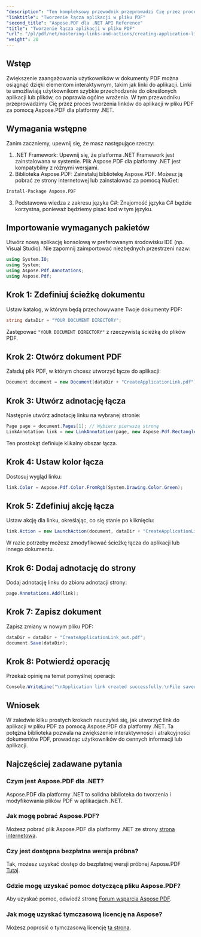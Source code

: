 ```yaml
---
"description": "Ten kompleksowy przewodnik przeprowadzi Cię przez proces dodawania interaktywnych linków do aplikacji do dokumentów PDF za pomocą Aspose.PDF dla platformy .NET. Zwiększ zaangażowanie użytkowników, umożliwiając szybką nawigację do określonych aplikacji lub plików."
"linktitle": "Tworzenie łącza aplikacji w pliku PDF"
"second_title": "Aspose.PDF dla .NET API Reference"
"title": "Tworzenie łącza aplikacji w pliku PDF"
"url": "/pl/pdf/net/mastering-links-and-actions/creating-application-link/"
"weight": 20
---
```


## Wstęp

Zwiększenie zaangażowania użytkowników w dokumenty PDF można osiągnąć dzięki elementom interaktywnym, takim jak linki do aplikacji. Linki te umożliwiają użytkownikom szybkie przechodzenie do określonych aplikacji lub plików, co poprawia ogólne wrażenia. W tym przewodniku przeprowadzimy Cię przez proces tworzenia linków do aplikacji w pliku PDF za pomocą Aspose.PDF dla platformy .NET.

## Wymagania wstępne

Zanim zaczniemy, upewnij się, że masz następujące rzeczy:

1. .NET Framework: Upewnij się, że platforma .NET Framework jest zainstalowana w systemie. Plik Aspose.PDF dla platformy .NET jest kompatybilny z różnymi wersjami.
2. Biblioteka Aspose.PDF: Zainstaluj bibliotekę Aspose.PDF. Możesz ją pobrać ze strony internetowej lub zainstalować za pomocą NuGet:
```bash
Install-Package Aspose.PDF
```
3. Podstawowa wiedza z zakresu języka C#: Znajomość języka C# będzie korzystna, ponieważ będziemy pisać kod w tym języku.

## Importowanie wymaganych pakietów

Utwórz nową aplikację konsolową w preferowanym środowisku IDE (np. Visual Studio). Nie zapomnij zaimportować niezbędnych przestrzeni nazw:

```csharp
using System.IO;
using System;
using Aspose.Pdf.Annotations;
using Aspose.Pdf;
```

## Krok 1: Zdefiniuj ścieżkę dokumentu

Ustaw katalog, w którym będą przechowywane Twoje dokumenty PDF:

```csharp
string dataDir = "YOUR DOCUMENT DIRECTORY";
```

Zastępować `"YOUR DOCUMENT DIRECTORY"` z rzeczywistą ścieżką do plików PDF.

## Krok 2: Otwórz dokument PDF

Załaduj plik PDF, w którym chcesz utworzyć łącze do aplikacji:

```csharp
Document document = new Document(dataDir + "CreateApplicationLink.pdf");
```

## Krok 3: Utwórz adnotację łącza

Następnie utwórz adnotację linku na wybranej stronie:

```csharp
Page page = document.Pages[1]; // Wybierz pierwszą stronę
LinkAnnotation link = new LinkAnnotation(page, new Aspose.Pdf.Rectangle(100, 100, 300, 300));
```

Ten prostokąt definiuje klikalny obszar łącza.

## Krok 4: Ustaw kolor łącza

Dostosuj wygląd linku:

```csharp
link.Color = Aspose.Pdf.Color.FromRgb(System.Drawing.Color.Green);
```

## Krok 5: Zdefiniuj akcję łącza

Ustaw akcję dla linku, określając, co się stanie po kliknięciu:

```csharp
link.Action = new LaunchAction(document, dataDir + "CreateApplicationLink.pdf");
```

W razie potrzeby możesz zmodyfikować ścieżkę łącza do aplikacji lub innego dokumentu.

## Krok 6: Dodaj adnotację do strony

Dodaj adnotację linku do zbioru adnotacji strony:

```csharp
page.Annotations.Add(link);
```

## Krok 7: Zapisz dokument

Zapisz zmiany w nowym pliku PDF:

```csharp
dataDir = dataDir + "CreateApplicationLink_out.pdf";
document.Save(dataDir);
```

## Krok 8: Potwierdź operację

Przekaż opinię na temat pomyślnej operacji:

```csharp
Console.WriteLine("\nApplication link created successfully.\nFile saved at " + dataDir);
```

## Wniosek

W zaledwie kilku prostych krokach nauczyłeś się, jak utworzyć link do aplikacji w pliku PDF za pomocą Aspose.PDF dla platformy .NET. Ta potężna biblioteka pozwala na zwiększenie interaktywności i atrakcyjności dokumentów PDF, prowadząc użytkowników do cennych informacji lub aplikacji.

## Najczęściej zadawane pytania

### Czym jest Aspose.PDF dla .NET?
Aspose.PDF dla platformy .NET to solidna biblioteka do tworzenia i modyfikowania plików PDF w aplikacjach .NET.

### Jak mogę pobrać Aspose.PDF?
Możesz pobrać plik Aspose.PDF dla platformy .NET ze strony [strona internetowa](https://releases.aspose.com/pdf/net/).

### Czy jest dostępna bezpłatna wersja próbna?
Tak, możesz uzyskać dostęp do bezpłatnej wersji próbnej Aspose.PDF [Tutaj](https://releases.aspose.com/).

### Gdzie mogę uzyskać pomoc dotyczącą pliku Aspose.PDF?
Aby uzyskać pomoc, odwiedź stronę [Forum wsparcia Aspose PDF](https://forum.aspose.com/c/pdf/10).

### Jak mogę uzyskać tymczasową licencję na Aspose?
Możesz poprosić o tymczasową licencję [ta strona](https://purchase.aspose.com/temporary-license/).